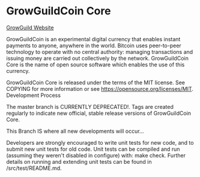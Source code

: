 # GrowGuildCoin Core 
[GrowGuild Website](https://growguildcoin.com)

GrowGuildCoin is an experimental digital currency that enables instant payments to anyone, anywhere in the world. Bitcoin uses peer-to-peer technology to operate with no central authority: managing transactions and issuing money are carried out collectively by the network. GrowGuildCoin Core is the name of open source software which enables the use of this currency.



GrowGuildCoin Core is released under the terms of the MIT license. See COPYING for more information or see https://opensource.org/licenses/MIT.
Development Process

The master branch is CURRENTLY DEPRECATED!. Tags are created regularly to indicate new official, stable release versions of GrowGuildCoin Core.

This Branch IS where all new developments will occur...


Developers are strongly encouraged to write unit tests for new code, and to submit new unit tests for old code. Unit tests can be compiled and run (assuming they weren't disabled in configure) with: make check. Further details on running and extending unit tests can be found in /src/test/README.md.

